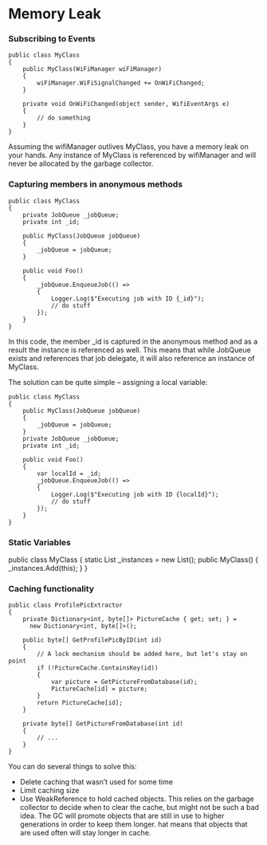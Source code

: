 # Memory Leak
### Subscribing to Events
```
public class MyClass
{
    public MyClass(WiFiManager wiFiManager)
    {
        wiFiManager.WiFiSignalChanged += OnWiFiChanged;
    }
 
    private void OnWiFiChanged(object sender, WifiEventArgs e)
    {
        // do something
    }
}
```
Assuming the wifiManager outlives MyClass, you have a memory leak on your hands.
Any instance of MyClass is referenced by wifiManager and will never be allocated by the garbage collector.

### Capturing members in anonymous methods
```
public class MyClass
{
    private JobQueue _jobQueue;
    private int _id;
 
    public MyClass(JobQueue jobQueue)
    {
        _jobQueue = jobQueue;
    }
 
    public void Foo()
    {
        _jobQueue.EnqueueJob(() =>
        {
            Logger.Log($"Executing job with ID {_id}");
            // do stuff 
        });
    }
}
```
In this code, the member _id is captured in the anonymous method and as a result the instance is referenced as well. 
This means that while JobQueue exists and references that job delegate, it will also reference an instance of MyClass.

The solution can be quite simple – assigning a local variable:
```
public class MyClass
{
    public MyClass(JobQueue jobQueue)
    {
        _jobQueue = jobQueue;
    }
    private JobQueue _jobQueue;
    private int _id;
 
    public void Foo()
    {
        var localId = _id;
        _jobQueue.EnqueueJob(() =>
        {
            Logger.Log($"Executing job with ID {localId}");
            // do stuff 
        });
    }
}
```
### Static Variables
public class MyClass
{
    static List<MyClass> _instances = new List<MyClass>();
    public MyClass()
    {
        _instances.Add(this);
    }
}

### Caching functionality
```
public class ProfilePicExtractor
{
    private Dictionary<int, byte[]> PictureCache { get; set; } = 
      new Dictionary<int, byte[]>();
 
    public byte[] GetProfilePicByID(int id)
    {
        // A lock mechanism should be added here, but let's stay on point
        if (!PictureCache.ContainsKey(id))
        {
            var picture = GetPictureFromDatabase(id);
            PictureCache[id] = picture;
        }
        return PictureCache[id];
    }
 
    private byte[] GetPictureFromDatabase(int id)
    {
        // ...
    }
}
```
You can do several things to solve this:
* Delete caching that wasn’t used for some time
* Limit caching size
* Use WeakReference to hold cached objects. This relies on the garbage collector to decide when to clear the cache, but might not be such a bad idea.
The GC will promote objects that are still in use to higher generations in order to keep them longer. 
hat means that objects that are used often will stay longer in cache.

